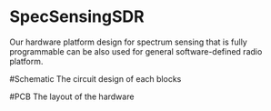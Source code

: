 # SpecSensingSDR
Our hardware platform design for spectrum sensing that is fully programmable can be also used for general software-defined radio platform.

#Schematic
The circuit design of each blocks

#PCB
The layout of the hardware
